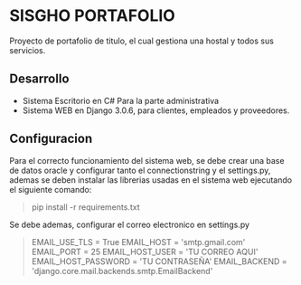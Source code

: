 # SISGHO PORTAFOLIO


Proyecto de portafolio de titulo, el cual gestiona una hostal y todos sus servicios.

## Desarrollo

  - Sistema Escritorio en C# Para la parte administrativa
  - Sistema WEB en Django 3.0.6, para clientes, empleados y proveedores.


## Configuracion
Para el correcto funcionamiento del sistema web, se debe crear una base de datos oracle y configurar tanto el connectionstring y el settings.py, ademas se deben instalar las librerias usadas en el sistema web ejecutando el siguiente comando:

> pip install -r requirements.txt

Se debe ademas, configurar el correo electronico en settings.py

>EMAIL_USE_TLS = True
EMAIL_HOST = 'smtp.gmail.com'
EMAIL_PORT = 25
EMAIL_HOST_USER = 'TU CORREO AQUI'
EMAIL_HOST_PASSWORD = 'TU CONTRASEÑA'
EMAIL_BACKEND = 'django.core.mail.backends.smtp.EmailBackend'
